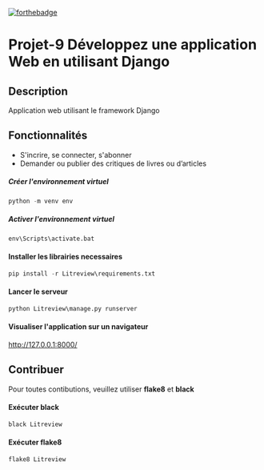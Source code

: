 [![forthebadge](https://forthebadge.com/images/badges/made-with-python.svg)](https://forthebadge.com)
# Projet-9 Développez une application Web en utilisant Django
## Description
Application web utilisant le framework Django
## Fonctionnalités
* S'incrire, se connecter, s'abonner
* Demander ou publier des critiques de livres ou d’articles
##### Créer l'environnement virtuel
```python 
python -m venv env
```
##### Activer l'environnement virtuel
```python 
env\Scripts\activate.bat
```
#### Installer les librairies necessaires
```python 
pip install -r Litreview\requirements.txt
```
#### Lancer le serveur
```python
python Litreview\manage.py runserver
```
#### Visualiser l'application sur un navigateur
http://127.0.0.1:8000/
## Contribuer
Pour toutes contibutions, veuillez utiliser **flake8** et **black**
#### Exécuter black
```python
black Litreview
```
#### Exécuter flake8
```python
flake8 Litreview
```